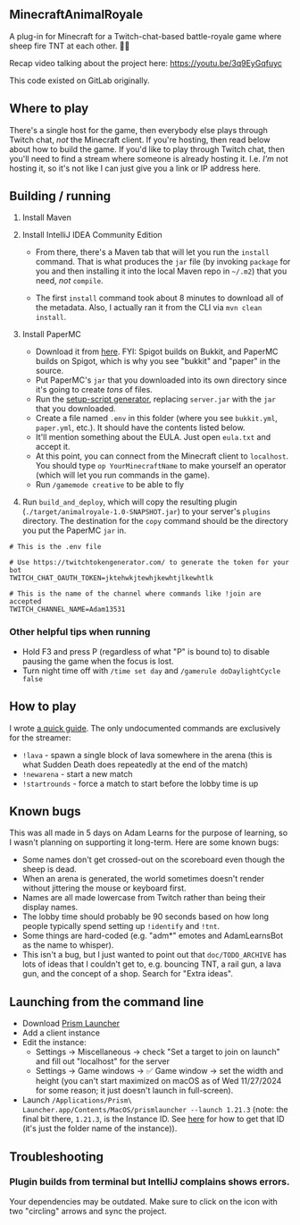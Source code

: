 ## MinecraftAnimalRoyale

A plug-in for Minecraft for a Twitch-chat-based battle-royale game where sheep fire TNT at each other. 🐑🧨

Recap video talking about the project here: https://youtu.be/3q9EyGqfuyc

This code existed on GitLab originally.

## Where to play

There's a single host for the game, then everybody else plays through Twitch chat, _not_ the Minecraft client. If you're hosting, then read below about how to build the game. If you'd like to play through Twitch chat, then you'll need to find a stream where someone is already hosting it. I.e. _I'm_ not hosting it, so it's not like I can just give you a link or IP address here.

## Building / running

1. Install Maven
1. Install IntelliJ IDEA Community Edition

   - From there, there's a Maven tab that will let you run the `install` command. That is what produces the `jar` file (by invoking `package` for you and then installing it into the local Maven repo in `~/.m2`) that you need, _not_ `compile`.

   - The first `install` command took about 8 minutes to download all of the metadata. Also, I actually ran it from the CLI via `mvn clean install`.

1. Install PaperMC

   - Download it from [here](https://papermc.io/downloads/paper). FYI: Spigot builds on Bukkit, and PaperMC builds on Spigot, which is why you see "bukkit" and "paper" in the source.
   - Put PaperMC's `jar` that you downloaded into its own directory since it's going to create _tons_ of files.
   - Run the [setup-script generator](https://docs.papermc.io/misc/tools/start-script-gen), replacing `server.jar` with the `jar` that you downloaded.
   - Create a file named `.env` in this folder (where you see `bukkit.yml`, `paper.yml`, etc.). It should have the contents listed below.
   - It'll mention something about the EULA. Just open `eula.txt` and accept it.
   - At this point, you can connect from the Minecraft client to `localhost`. You should type `op YourMinecraftName` to make yourself an operator (which will let you run commands in the game).
   - Run `/gamemode creative` to be able to fly

1. Run `build_and_deploy`, which will copy the resulting plugin (`./target/animalroyale-1.0-SNAPSHOT.jar`) to your server's `plugins` directory. The destination for the `copy` command should be the directory you put the PaperMC `jar` in.

```env
# This is the .env file

# Use https://twitchtokengenerator.com/ to generate the token for your bot
TWITCH_CHAT_OAUTH_TOKEN=jktehwkjtewhjkewhtjlkewhtlk

# This is the name of the channel where commands like !join are accepted
TWITCH_CHANNEL_NAME=Adam13531
```

### Other helpful tips when running

- Hold F3 and press P (regardless of what "P" is bound to) to disable pausing the game when the focus is lost.
- Turn night time off with `/time set day` and `/gamerule doDaylightCycle false`

## How to play

I wrote [a quick guide](https://docs.google.com/document/d/1moUj-t_0jbqze7Hj56434eO6iMPjn2eO_aeHCuQcwMw/edit). The only undocumented commands are exclusively for the streamer:

- `!lava` - spawn a single block of lava somewhere in the arena (this is what Sudden Death does repeatedly at the end of the match)
- `!newarena` - start a new match
- `!startrounds` - force a match to start before the lobby time is up

## Known bugs

This was all made in 5 days on Adam Learns for the purpose of learning, so I wasn't planning on supporting it long-term. Here are some known bugs:

- Some names don't get crossed-out on the scoreboard even though the sheep is dead.
- When an arena is generated, the world sometimes doesn't render without jittering the mouse or keyboard first.
- Names are all made lowercase from Twitch rather than being their display names.
- The lobby time should probably be 90 seconds based on how long people typically spend setting up `!identify` and `!tnt`.
- Some things are hard-coded (e.g. "adm\*" emotes and AdamLearnsBot as the name to whisper).
- This isn't a bug, but I just wanted to point out that `doc/TODO_ARCHIVE` has lots of ideas that I couldn't get to, e.g. bouncing TNT, a rail gun, a lava gun, and the concept of a shop. Search for "Extra ideas".

## Launching from the command line

- Download [Prism Launcher](https://prismlauncher.org/)
- Add a client instance
- Edit the instance:
  - Settings → Miscellaneous → check "Set a target to join on launch" and fill out "localhost" for the server
  - Settings → Game windows → ✅ Game window → set the width and height (you can't start maximized on macOS as of Wed 11/27/2024 for some reason; it just doesn't launch in full-screen).
- Launch `/Applications/Prism\ Launcher.app/Contents/MacOS/prismlauncher --launch 1.21.3` (note: the final bit there, `1.21.3`, is the Instance ID. See [here](https://prismlauncher.org/wiki/getting-started/command-line-interface/) for how to get that ID (it's just the folder name of the instance)).

## Troubleshooting

### Plugin builds from terminal but IntelliJ complains shows errors.

Your dependencies may be outdated. Make sure to click on the icon with two "circling" arrows and sync the project.
